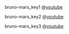 bruno-mars_key1
@[youtube](rExJ6j5OeCo)

bruno-mars_key2
@[youtube](5olfnVeYfgg)

bruno-mars_key3
@[youtube](Yc6T9iY9SOU)